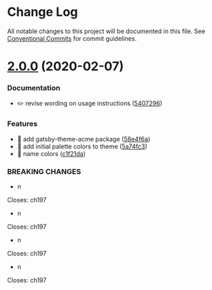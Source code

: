 # Change Log

All notable changes to this project will be documented in this file.
See [Conventional Commits](https://conventionalcommits.org) for commit guidelines.

# [2.0.0](https://github.com/nearform/orion/compare/v1.0.2...v2.0.0) (2020-02-07)


### Documentation

* ✏️ revise wording on usage instructions ([5407296](https://github.com/nearform/orion/commit/5407296f9910a045a0a4d336ca80b6034e5b84ea))


### Features

* 🎸 add gatsby-theme-acme package ([58e4f6a](https://github.com/nearform/orion/commit/58e4f6adc719d81ac4602a3d1bad2de7315c910a))
* 🎸 add initial palette colors to theme ([5a74fc3](https://github.com/nearform/orion/commit/5a74fc309f563f05d01a8041efa872a6f11c79b0))
* 🎸 name colors ([c1f21da](https://github.com/nearform/orion/commit/c1f21da36bf36844a6a52265887a52c09257edfb))


### BREAKING CHANGES

* n

Closes: ch197
* n

Closes: ch197
* n

Closes: ch197
* n

Closes: ch197
